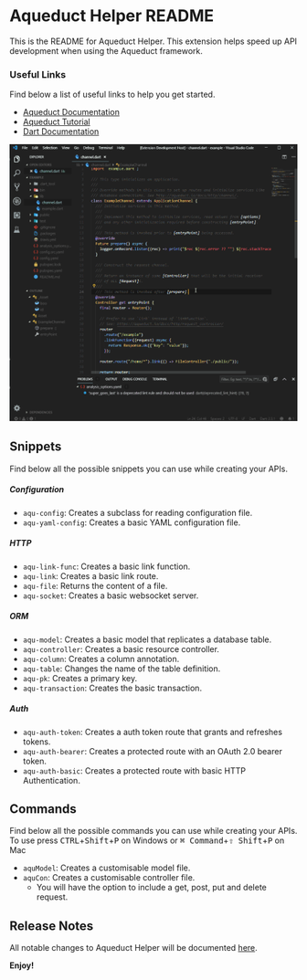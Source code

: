 # Aqueduct Helper README
This is the README for Aqueduct Helper. This extension helps speed up API development when using the Aqueduct framework.

### Useful Links
Find below a list of useful links to help you get started.
- [Aqueduct Documentation](https://aqueduct.io/docs/)
- [Aqueduct Tutorial](https://aqueduct.io/docs/tut/getting-started/)
- [Dart Documentation](https://dart.dev/guides)

![Aqueduct Model Creator command](./images/model_command.gif)

## Snippets
Find below all the possible snippets you can use while creating your APIs.

##### Configuration
- `aqu-config`: Creates a subclass for reading configuration file.
- `aqu-yaml-config`: Creates a basic YAML configuration file.

##### HTTP
- `aqu-link-func`: Creates a basic link function.
- `aqu-link`: Creates a basic link route.
- `aqu-file`: Returns the content of a file.
- `aqu-socket`: Creates a basic websocket server.

##### ORM
- `aqu-model`: Creates a basic model that replicates a database table.
- `aqu-controller`: Creates a basic resource controller.
- `aqu-column`: Creates a column annotation.
- `aqu-table`: Changes the name of the table definition.
- `aqu-pk`: Creates a primary key.
- `aqu-transaction`: Creates the basic transaction.

##### Auth
- `aqu-auth-token`: Creates a auth token route that grants and refreshes tokens.
- `aqu-auth-bearer`: Creates a protected route with an OAuth 2.0 bearer token.
- `aqu-auth-basic`: Creates a protected route with basic HTTP Authentication.

## Commands
Find below all the possible commands you can use while creating your APIs. To use press <kbd>CTRL</kbd>+<kbd>Shift</kbd>+<kbd>P</kbd> on Windows or <kbd>⌘ Command</kbd>+<kbd>⇧ Shift</kbd>+<kbd>P</kbd> on Mac

- `aquModel`: Creates a customisable model file.
- `aquCon`: Creates a customisable controller file.
    - You will have the option to include a get, post, put and delete request.

## Release Notes
All notable changes to Aqueduct Helper will be documented [here](https://marketplace.visualstudio.com/items/AzMoza.aqueduct-helper/changelog).

**Enjoy!**
